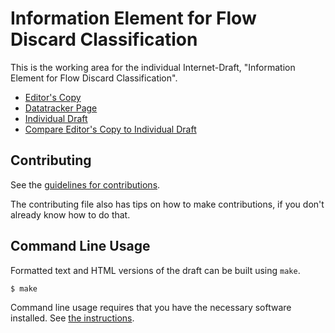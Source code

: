<!-- regenerate: on (set to off if you edit this file) -->

# Information Element for Flow Discard Classification

This is the working area for the individual Internet-Draft, "Information Element for Flow Discard Classification".

* [Editor's Copy](https://o-pylypenko.github.io/draft-evans-opsawg-ipfix-discard-class-ie/#go.draft-evans-opsawg-ipfix-discard-class-ie.html)
* [Datatracker Page](https://datatracker.ietf.org/doc/draft-evans-opsawg-ipfix-discard-class-ie)
* [Individual Draft](https://datatracker.ietf.org/doc/html/draft-evans-opsawg-ipfix-discard-class-ie)
* [Compare Editor's Copy to Individual Draft](https://o-pylypenko.github.io/draft-evans-opsawg-ipfix-discard-class-ie/#go.draft-evans-opsawg-ipfix-discard-class-ie.diff)


## Contributing

See the
[guidelines for contributions](https://github.com/o-pylypenko/draft-evans-opsawg-ipfix-discard-class-ie/blob//CONTRIBUTING.md).

The contributing file also has tips on how to make contributions, if you
don't already know how to do that.

## Command Line Usage

Formatted text and HTML versions of the draft can be built using `make`.

```sh
$ make
```

Command line usage requires that you have the necessary software installed.  See
[the instructions](https://github.com/martinthomson/i-d-template/blob/main/doc/SETUP.md).

